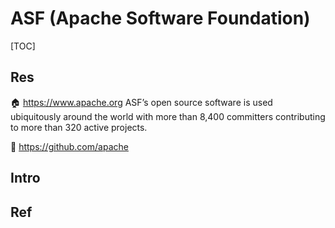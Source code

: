 # ASF (Apache Software Foundation)

[TOC]



## Res
🏠 https://www.apache.org
ASF’s open source software is used ubiquitously around the world with more than 8,400 committers contributing to more than 320 active projects.

🚧 https://github.com/apache



## Intro



## Ref
